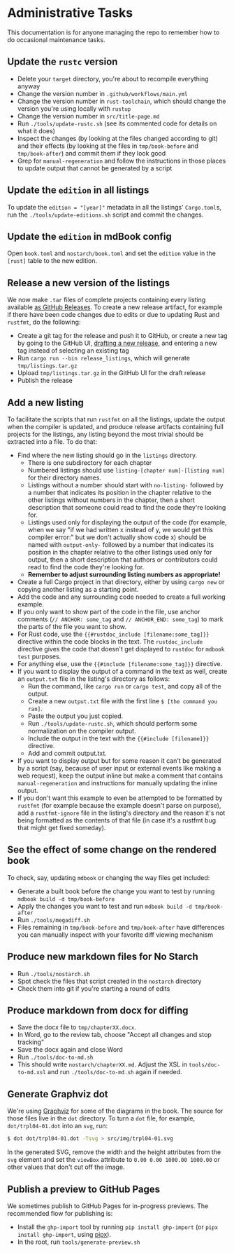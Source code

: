 # Administrative Tasks

This documentation is for anyone managing the repo to remember how to do
occasional maintenance tasks.

## Update the `rustc` version

- Delete your `target` directory, you're about to recompile everything anyway
- Change the version number in `.github/workflows/main.yml`
- Change the version number in `rust-toolchain`, which should change the
  version you're using locally with `rustup`
- Change the version number in `src/title-page.md`
- Run `./tools/update-rustc.sh` (see its commented code for details on what it
  does)
- Inspect the changes (by looking at the files changed according to git) and
  their effects (by looking at the files in `tmp/book-before` and
  `tmp/book-after`) and commit them if they look good
- Grep for `manual-regeneration` and follow the instructions in those places to
  update output that cannot be generated by a script

## Update the `edition` in all listings

To update the `edition = "[year]"` metadata in all the listings' `Cargo.toml`s,
run the `./tools/update-editions.sh` script and commit the changes.

## Update the `edition` in mdBook config

Open `book.toml` and `nostarch/book.toml` and set the `edition` value in the
`[rust]` table to the new edition.

## Release a new version of the listings

We now make `.tar` files of complete projects containing every listing
available [as GitHub Releases](https://github.com/rust-lang/book/releases). To
create a new release artifact, for example if there have been code changes due
to edits or due to updating Rust and `rustfmt`, do the following:

- Create a git tag for the release and push it to GitHub, or create a new tag
  by going to the GitHub UI, [drafting a new release](https://github.com/rust-lang/book/releases/new), and entering a new
  tag instead of selecting an existing tag
- Run `cargo run --bin release_listings`, which will generate
  `tmp/listings.tar.gz`
- Upload `tmp/listings.tar.gz` in the GitHub UI for the draft release
- Publish the release

## Add a new listing

To facilitate the scripts that run `rustfmt` on all the listings, update the
output when the compiler is updated, and produce release artifacts containing
full projects for the listings, any listing beyond the most trivial should be
extracted into a file. To do that:

- Find where the new listing should go in the `listings` directory.
  - There is one subdirectory for each chapter
  - Numbered listings should use `listing-[chapter num]-[listing num]` for
    their directory names.
  - Listings without a number should start with `no-listing-` followed by a
    number that indicates its position in the chapter relative to the other
    listings without numbers in the chapter, then a short description that
    someone could read to find the code they're looking for.
  - Listings used only for displaying the output of the code (for example, when
    we say "if we had written x instead of y, we would get this compiler
    error:" but we don't actually show code x) should be named with
    `output-only-` followed by a number that indicates its position in the
    chapter relative to the other listings used only for output, then a short
    description that authors or contributors could read to find the code
    they're looking for.
  - **Remember to adjust surrounding listing numbers as appropriate!**
- Create a full Cargo project in that directory, either by using `cargo new` or
  copying another listing as a starting point.
- Add the code and any surrounding code needed to create a full working example.
- If you only want to show part of the code in the file, use anchor comments
  (`// ANCHOR: some_tag` and `// ANCHOR_END: some_tag`) to mark the parts of
  the file you want to show.
- For Rust code, use the `{{#rustdoc_include [filename:some_tag]}}` directive
  within the code blocks in the text. The `rustdoc_include` directive gives the
  code that doesn't get displayed to `rustdoc` for `mdbook test` purposes.
- For anything else, use the `{{#include [filename:some_tag]}}` directive.
- If you want to display the output of a command in the text as well, create an
  `output.txt` file in the listing's directory as follows:
  - Run the command, like `cargo run` or `cargo test`, and copy all of the
    output.
  - Create a new `output.txt` file with the first line `$ [the command you
	  ran]`.
  - Paste the output you just copied.
  - Run `./tools/update-rustc.sh`, which should perform some normalization on
    the compiler output.
  - Include the output in the text with the `{{#include [filename]}}` directive.
  - Add and commit output.txt.
- If you want to display output but for some reason it can't be generated by a
  script (say, because of user input or external events like making a web
  request), keep the output inline but make a comment that contains
  `manual-regeneration` and instructions for manually updating the inline
  output.
- If you don't want this example to even be attempted to be formatted by
  `rustfmt` (for example because the example doesn't parse on purpose), add a
  `rustfmt-ignore` file in the listing's directory and the reason it's not
  being formatted as the contents of that file (in case it's a rustfmt bug that
  might get fixed someday).

## See the effect of some change on the rendered book

To check, say, updating `mdbook` or changing the way files get included:

- Generate a built book before the change you want to test by running `mdbook
  build -d tmp/book-before`
- Apply the changes you want to test and run `mdbook build -d tmp/book-after`
- Run `./tools/megadiff.sh`
- Files remaining in `tmp/book-before` and `tmp/book-after` have differences
  you can manually inspect with your favorite diff viewing mechanism

## Produce new markdown files for No Starch

- Run `./tools/nostarch.sh`
- Spot check the files that script created in the `nostarch` directory
- Check them into git if you're starting a round of edits

## Produce markdown from docx for diffing

- Save the docx file to `tmp/chapterXX.docx`.
- In Word, go to the review tab, choose "Accept all changes and stop tracking"
- Save the docx again and close Word
- Run `./tools/doc-to-md.sh`
- This should write `nostarch/chapterXX.md`. Adjust the XSL in
  `tools/doc-to-md.xsl` and run `./tools/doc-to-md.sh` again if needed.

## Generate Graphviz dot

We're using [Graphviz](http://graphviz.org/) for some of the diagrams in the
book. The source for those files live in the `dot` directory. To turn a `dot`
file, for example, `dot/trpl04-01.dot` into an `svg`, run:

```bash
$ dot dot/trpl04-01.dot -Tsvg > src/img/trpl04-01.svg
```

In the generated SVG, remove the width and the height attributes from the `svg`
element and set the `viewBox` attribute to `0.00 0.00 1000.00 1000.00` or other
values that don't cut off the image.

## Publish a preview to GitHub Pages

We sometimes publish to GitHub Pages for in-progress previews. The recommended
flow for publishing is:

- Install the `ghp-import` tool by running `pip install ghp-import` (or `pipx install ghp-import`, using [pipx][pipx]).
- In the root, run `tools/generate-preview.sh`

[pipx]: https://pipx.pypa.io/stable/#install-pipx
